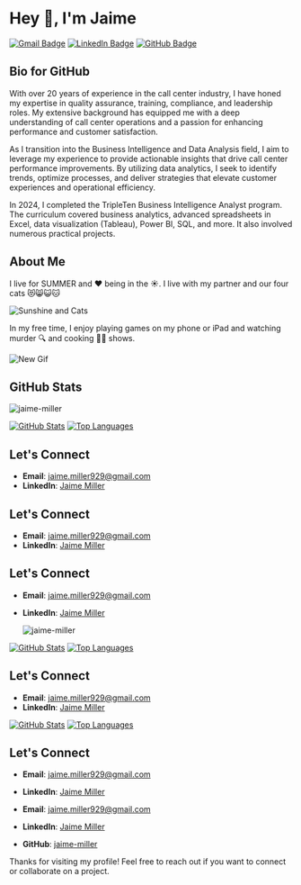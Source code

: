 # Hey 👋, I'm Jaime

[![Gmail Badge](https://img.shields.io/badge/-jaime.miller929@gmail.com-c14438?style=flat&logo=Gmail&logoColor=white&link=mailto:jaime.miller929@gmail.com)](mailto:jaime.miller929@gmail.com)
[![LinkedIn Badge](https://img.shields.io/badge/-JaimeMiller-0072b1?style=flat&logo=Linkedin&logoColor=white&link=https://www.linkedin.com/in/jaimemiller45/)](https://www.linkedin.com/in/jaimemiller45/)
[![GitHub Badge](https://img.shields.io/badge/-jaime--miller-grey?style=flat&logo=github&logoColor=white&link=https://github.com/jaime-miller/)](https://github.com/jaime-miller/)

## Bio for GitHub

With over 20 years of experience in the call center industry, I have honed my expertise in quality assurance, training, compliance, and leadership roles. My extensive background has equipped me with a deep understanding of call center operations and a passion for enhancing performance and customer satisfaction.

As I transition into the Business Intelligence and Data Analysis field, I aim to leverage my experience to provide actionable insights that drive call center performance improvements. By utilizing data analytics, I seek to identify trends, optimize processes, and deliver strategies that elevate customer experiences and operational efficiency.

In 2024, I completed the TripleTen Business Intelligence Analyst program. The curriculum covered business analytics, advanced spreadsheets in Excel, data visualization (Tableau), Power BI, SQL, and more. It also involved numerous practical projects.

## About Me

I live for SUMMER and ❤️ being in the ☀️. I live with my partner and our four cats 😻😸😺🐱

![Sunshine and Cats](https://www.icegif.com/wp-content/uploads/2023/12/icegif-519.gif) 

In my free time, I enjoy playing games on my phone or iPad and watching murder 🔍 and cooking 👩‍🍳 shows.   

![New Gif](https://media3.giphy.com/media/xThtaluUHpTUz7knny/200w.gif?cid=6c09b952ke0y6mo28q4kjgy58etfeeu1p8y7vfprzlgbrgu5&ep=v1_gifs_search&rid=200w.gif&ct=g)
 


## GitHub Stats

<p align='left'>
  <img src='https://komarev.com/ghpvc/?username=jaime-miller' alt='jaime-miller' />
</p>

[![GitHub Stats](https://github-readme-stats.vercel.app/api?username=jaime-miller&show_icons=true&include_all_commits=true)](https://github.com/jaime-miller/github-readme-stats)
[![Top Languages](https://github-readme-stats.vercel.app/api/top-langs/?username=jaime-miller&layout=compact)](https://github.com/jaime-miller/github-readme-stats)

## Let's Connect

- **Email**: [jaime.miller929@gmail.com](mailto:jaime.miller929@gmail.com)
- **LinkedIn**: [Jaime Miller](https://www.linkedin.com/in/jaimemiller45/)

## Let's Connect

- **Email**: [jaime.miller929@gmail.com](mailto:jaime.miller929@gmail.com)
- **LinkedIn**: [Jaime Miller](https://www.linkedin.com/in/jaimemiller45/)

## Let's Connect

- **Email**: [jaime.miller929@gmail.com](mailto:jaime.miller929@gmail.com)
- **LinkedIn**: [Jaime Miller](https://www.linkedin.com/in/jaimemiller45/)

  <img src='https://komarev.com/ghpvc/?username=jaime-miller' alt='jaime-miller' />
</p>

[![GitHub Stats](https://github-readme-stats.vercel.app/api?username=jaime-miller&show_icons=true&include_all_commits=true)](https://github.com/jaime-miller/github-readme-stats)
[![Top Languages](https://github-readme-stats.vercel.app/api/top-langs/?username=jaime-miller&layout=compact)](https://github.com/jaime-miller/github-readme-stats)

## Let's Connect

- **Email**: [jaime.miller929@gmail.com](mailto:jaime.miller929@gmail.com)
- **LinkedIn**: [Jaime Miller](https://www.linkedin.com/in/jaimemiller45/)


[![GitHub Stats](https://github-readme-stats.vercel.app/api?username=jaime-miller&show_icons=true&include_all_commits=true)](https://github.com/jaime-miller/github-readme-stats)
[![Top Languages](https://github-readme-stats.vercel.app/api/top-langs/?username=jaime-miller&layout=compact)](https://github.com/jaime-miller/github-readme-stats)

## Let's Connect

- **Email**: [jaime.miller929@gmail.com](mailto:jaime.miller929@gmail.com)
- **LinkedIn**: [Jaime Miller](https://www.linkedin.com/in/jaimemiller45/)

- **Email**: [jaime.miller929@gmail.com](mailto:jaime.miller929@gmail.com)
- **LinkedIn**: [Jaime Miller](https://www.linkedin.com/in/jaimemiller45/)
- **GitHub**: [jaime-miller](https://github.com/jaime-miller/)

Thanks for visiting my profile! Feel free to reach out if you want to connect or collaborate on a project.
